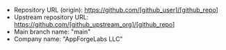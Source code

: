 - Repository URL (origin): https://github.com/[github_user]/[github_repo]
- Upstream repository URL: https://github.com/[github_upstream_org]/[github_repo]
- Main branch name: "main"
- Company name: "AppForgeLabs LLC"